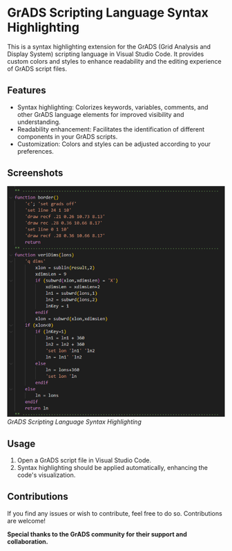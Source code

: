 # GrADS Scripting Language Syntax Highlighting 

This is a syntax highlighting extension for the GrADS (Grid Analysis and Display System) scripting language in Visual Studio Code. It provides custom colors and styles to enhance readability and the editing experience of GrADS script files.

## Features

- Syntax highlighting: Colorizes keywords, variables, comments, and other GrADS language elements for improved visibility and understanding.
- Readability enhancement: Facilitates the identification of different components in your GrADS scripts.
- Customization: Colors and styles can be adjusted according to your preferences.

## Screenshots

![Screenshot 1](https://github.com/CADV92/GS-HighLighting/blob/main/screenshots/screenshot1.png?raw=true)
<br>*GrADS Scripting Language Syntax Highlighting*

## Usage

1. Open a GrADS script file in Visual Studio Code.
2. Syntax highlighting should be applied automatically, enhancing the code's visualization.

## Contributions

If you find any issues or wish to contribute, feel free to do so. Contributions are welcome!


**Special thanks to the GrADS community for their support and collaboration.**

